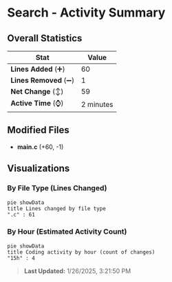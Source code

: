 # Search - Activity Summary 

## Overall Statistics

| Stat                   | Value                                                             |
| ---------------------- | ----------------------------------------------------------------- |
| **Lines Added** (➕)   | 60                                          |
| **Lines Removed** (➖) | 1                                        |
| **Net Change** (↕)    | 59                |
| **Active Time** (⌚)   | 2 minutes |


## Modified Files
- **main.c** (+60, -1)

## Visualizations

### By File Type (Lines Changed)

```mermaid
pie showData
title Lines changed by file type
".c" : 61
```

### By Hour (Estimated Activity Count)

```mermaid
pie showData
title Coding activity by hour (count of changes)
"15h" : 4
```


> **Last Updated:** 1/26/2025, 3:21:50 PM